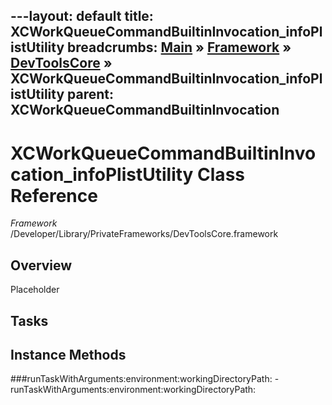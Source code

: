 ---layout: default
title: XCWorkQueueCommandBuiltinInvocation_infoPlistUtility
breadcrumbs: <a href="/index.html">Main</a> &raquo; <a href="/Frameworks.html">Framework</a> &raquo; <a href="/Frameworks/DevToolsCore.html">DevToolsCore</a> &raquo; XCWorkQueueCommandBuiltinInvocation_infoPlistUtility
parent: XCWorkQueueCommandBuiltinInvocation 
---
# XCWorkQueueCommandBuiltinInvocation_infoPlistUtility Class Reference

*Framework* /Developer/Library/PrivateFrameworks/DevToolsCore.framework

## Overview

Placeholder

## Tasks

## Instance Methods

<a name="-runTaskWithArguments:environment:workingDirectoryPath:"></a>
###runTaskWithArguments:environment:workingDirectoryPath:
    - runTaskWithArguments:environment:workingDirectoryPath:

